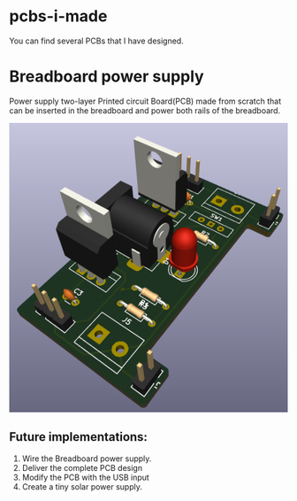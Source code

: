 # pcbs-i-made
You can find several PCBs that I have designed. 
# Breadboard power supply
Power supply two-layer Printed circuit Board(PCB) made from scratch that can be inserted in the breadboard and power both rails of the breadboard.

![Bread Board power supply](https://github.com/DmaslovDataProg/pcbs-i-made/blob/main/BreadBoardPowerSupply/breadBoardRoted3D.png)

## Future implementations: 
1) Wire the Breadboard power supply.
2) Deliver the complete PCB design
3) Modify the PCB with the USB input
4) Create a tiny solar power supply.

